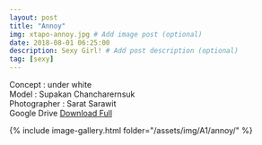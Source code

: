 ```yaml
---
layout: post
title: "Annoy"
img: xtapo-annoy.jpg # Add image post (optional)
date: 2018-08-01 06:25:00
description: Sexy Girl! # Add post description (optional)
tag: [sexy]
---
```

Concept : under white  
Model : Supakan Chancharernsuk  
Photographer : Sarat Sarawit                   
Google Drive [Download Full](http://gestyy.com/e0G0P9)

{% include image-gallery.html folder="/assets/img/A1/annoy/" %}
